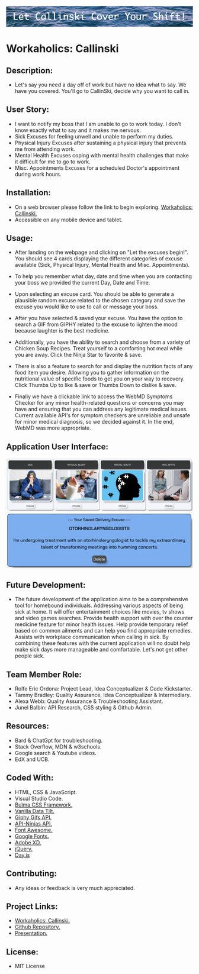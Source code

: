 <img src="./images/banner.png">

# Workaholics: Callinski

## Description:
* Let's say you need a day off of work but have no idea what to say.  We have you covered. You'll go to CallinSki, decide why you want to call in.

## User Story:
* I want to notify my boss that I am unable to go to work today. I don't know exactly what to say and it makes me nervous.
* Sick Excuses for feeling unwell and unable to perform my duties.
* Physical Injury Excuses after sustaining a physical injury that prevents me from attending work.
* Mental Health Excuses coping with mental health challenges that make it difficult for me to go to work.
* Misc. Appointments Excuses for a scheduled Doctor's appointment during work hours.

## Installation:
* On a web browser please follow the link to begin exploring. [Workaholics: Callinski.](https://junel-balbin.github.io/Workaholics)
* Accessible on any mobile device and tablet.

## Usage:
* After landing on the webpage and clicking on "Let the excuses begin!". You should see 4 cards displaying the different categories of excuse available (Sick, Physical Injury, Mental Health and Misc. Appointments).

* To help you remember what day, date and time when you are contacting your boss we provided the current Day, Date and Time.

* Upon selecting an excuse card. You should be able to generate a plausible random excuse related to the chosen category and save the excuse you would like to use to call or message your boss.

* After you have selected & saved your excuse. You have the option to search a GIF from GIPHY related to the excuse to lighten the mood because laughter is the best medicine.

* Additionally, you have the ability to search and choose from a variety of Chicken Soup Recipes. Treat yourself to a comforting hot meal while you are away.  Click the Ninja Star to favorite & save.

* There is also a feature to search for and display the nutrition facts of any food item you desire. Allowing you to gather information on the nutritional value of specific foods to get you on your way to recovery. Click Thumbs Up to like & save or Thumbs Down to dislike & save.

* Finally we have a clickable link to access the WebMD Symptoms Checker for any minor health-related questions or concerns you may have and ensuring that you can address any legitimate medical issues.  Current available API's for symptom checkers are unreliable and unsafe for minor medical diagnosis, so we decided against it.  In the end, WebMD was more appropriate.


## Application User Interface:
<img src="./images/4excusecard.png">

<img src="./images/savedexcuse.png">


## Future Development:
* The future development of the application aims to be a comprehensive tool for homebound individuals. Addressing various aspects of being sick at home. It will offer entertainment choices like movies, tv shows and video games searches. Provide health support with over the counter medicine feature for minor health issues. Help provide temporary relief based on common ailments and can help you find appropriate remedies. Assists with workplace communication when calling in sick. By combining these features with the current application will no doubt help make sick days more manageable and comfortable. Let's not get other people sick.


## Team Member Role:
* Rolfe Eric Ordona: Project Lead, Idea Conceptualizer & Code Kickstarter.
* Tammy Bradley: Quality Assurance, Idea Conceptualizer & Intermediary.
* Alexa Webb: Quality Assurance & Troubleshooting Assistant.
* Junel Balbin: API Research, CSS styling & Github Admin.


## Resources:
* Bard & ChatGpt for troubleshooting.
* Stack Overflow, MDN & w3schools.
* Google search & Youtube videos.
* EdX and UCB.


## Coded With:
* HTML, CSS & JavaScript.
* Visual Studio Code.
* [Bulma CSS Framework.](https://bulma.io/)
* [Vanilla Data Tilt.](https://micku7zu.github.io/vanilla-tilt.js/)
* [Giphy Gifs API.](https://developers.giphy.com/)
* [API-Ninjas API.](https://api-ninjas.com/)
* [Font Awesome.](https://fontawesome.com/)
* [Google Fonts.](https://fonts.google.com/)
* [Adobe XD.](https://helpx.adobe.com/xd/get-started.html)
* [jQuery.](https://jquery.com/)
* [Day.js](https://day.js.org/)


## Contributing:
* Any ideas or feedback is very much appreciated.

## Project Links:
* [Workaholics: Callinski.](https://junel-balbin.github.io/Workaholics/)
* [Github Repository.](https://github.com/Junel-Balbin/Workaholics)
* [Presentation.](https://docs.google.com/presentation/d/e/2PACX-1vS0x619lqr0uBfPpfE7ZP5TYgvJT5_IMmmSUplUCQobIlZ_ijeHYlwDfJIUsJaK_uzvupgI6q1Ei71w/pub?start=false&loop=false&delayms=3000)

## License: 
* MIT License